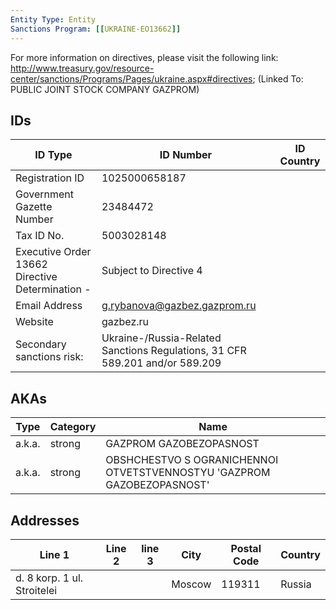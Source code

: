 ```yaml
---
Entity Type: Entity
Sanctions Program: [[UKRAINE-EO13662]]
---
```

For more information on directives, please visit the following link: http://www.treasury.gov/resource-center/sanctions/Programs/Pages/ukraine.aspx#directives; (Linked To: PUBLIC JOINT STOCK COMPANY GAZPROM)

## IDs
| ID Type | ID Number | ID Country |
|---------|-----------|------------|
| Registration ID | 1025000658187 |  |
| Government Gazette Number | 23484472 |  |
| Tax ID No. | 5003028148 |  |
| Executive Order 13662 Directive Determination - | Subject to Directive 4 |  |
| Email Address | g.rybanova@gazbez.gazprom.ru |  |
| Website | gazbez.ru |  |
| Secondary sanctions risk: | Ukraine-/Russia-Related Sanctions Regulations, 31 CFR 589.201 and/or 589.209 |  |


## AKAs
| Type | Category | Name      | 
|------|----------|-----------|
| a.k.a. | strong | GAZPROM GAZOBEZOPASNOST |
| a.k.a. | strong | OBSHCHESTVO S OGRANICHENNOI OTVETSTVENNOSTYU 'GAZPROM GAZOBEZOPASNOST' |


## Addresses
| Line 1 | Line 2 | line 3 | City | Postal Code| Country | 
|--------|--------|--------|------|------------|---------|
| d. 8 korp. 1 ul. Stroitelei |  |  | Moscow | 119311 | Russia |

